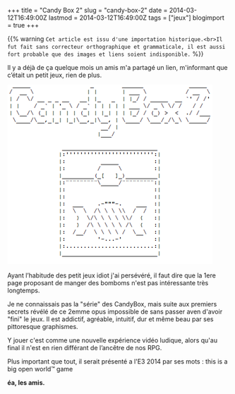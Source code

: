 +++
title = "Candy Box 2"
slug = "candy-box-2"
date = 2014-03-12T16:49:00Z
lastmod = 2014-03-12T16:49:00Z
tags = ["jeux"]
blogimport = true
+++

{{% warning `Cet article est issu d'une importation historique.<br>Il fut fait sans correcteur orthographique et grammaticale, il est aussi fort probable que des images et liens soient indisponible.` %}}

Il y a déjà de ça quelque mois un amis m'a partagé un lien, m'informant que c’était un petit jeux, rien de plus.

![Image de presentation](/images/candy_box_2_title.PNG "[http://candybox2.net/](http://candybox2.net/)") 

Ayant l’habitude des petit jeux idiot j'ai persévéré, il faut dire que la 1ere page proposant de manger des bomboms n'est pas intéressante très longtemps.

Je ne connaissais pas la "série" des CandyBox, mais suite aux premiers secrets révélé de ce 2emme opus impossible de sans passer aven d'avoir "fini" le jeux. Il est addictif, agréable, intuitif, dur et même beau par ses pittoresque graphismes.

Y jouer c'est comme une nouvelle expérience vidéo ludique, alors qu'au final il n'est en rien différant de l’ancêtre de nos RPG.

Plus important que tout, il serait présenté a l'E3 2014 par ses mots : this is a big open world™ game

**éa, les amis.**
